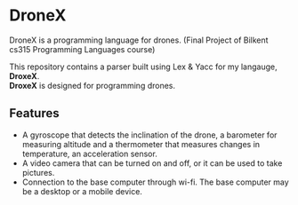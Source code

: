 # DroneX
DroneX is a programming language for drones. (Final Project of Bilkent cs315 Programming Languages course)

This repository contains a parser built using Lex & Yacc for my langauge, **DroxeX**. <br/>
**DroxeX** is designed for programming drones.

## Features
- A gyroscope that detects the inclination of the drone, a barometer for measuring altitude and a thermometer that measures changes in temperature, an acceleration sensor.
- A video camera that can be turned on and off, or it can be used to take pictures.
- Connection to the base computer through wi-fi. The base computer may be a desktop or a mobile device.
